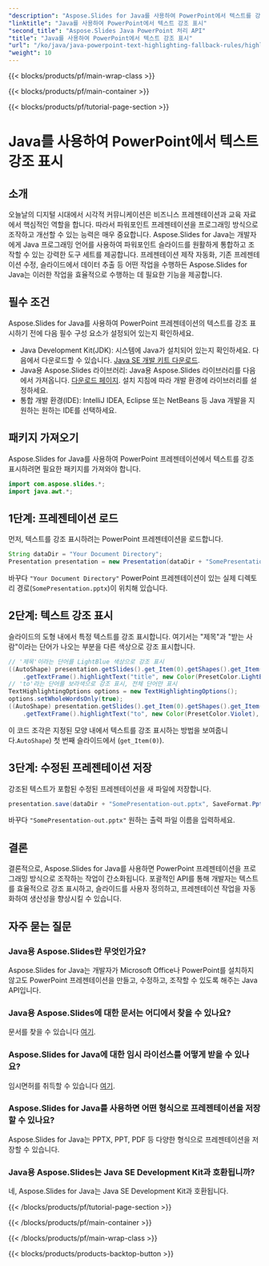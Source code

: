 ```yaml
---
"description": "Aspose.Slides for Java를 사용하여 PowerPoint에서 텍스트를 강조 표시하는 방법을 알아보세요. 자세한 가이드를 통해 프레젠테이션을 손쉽게 자동화하고 개선해 보세요."
"linktitle": "Java를 사용하여 PowerPoint에서 텍스트 강조 표시"
"second_title": "Aspose.Slides Java PowerPoint 처리 API"
"title": "Java를 사용하여 PowerPoint에서 텍스트 강조 표시"
"url": "/ko/java/java-powerpoint-text-highlighting-fallback-rules/highlight-text-powerpoint-java/"
"weight": 10
---
```


{{< blocks/products/pf/main-wrap-class >}}

{{< blocks/products/pf/main-container >}}

{{< blocks/products/pf/tutorial-page-section >}}

# Java를 사용하여 PowerPoint에서 텍스트 강조 표시

## 소개
오늘날의 디지털 시대에서 시각적 커뮤니케이션은 비즈니스 프레젠테이션과 교육 자료에서 핵심적인 역할을 합니다. 따라서 파워포인트 프레젠테이션을 프로그래밍 방식으로 조작하고 개선할 수 있는 능력은 매우 중요합니다. Aspose.Slides for Java는 개발자에게 Java 프로그래밍 언어를 사용하여 파워포인트 슬라이드를 원활하게 통합하고 조작할 수 있는 강력한 도구 세트를 제공합니다. 프레젠테이션 제작 자동화, 기존 프레젠테이션 수정, 슬라이드에서 데이터 추출 등 어떤 작업을 수행하든 Aspose.Slides for Java는 이러한 작업을 효율적으로 수행하는 데 필요한 기능을 제공합니다.
## 필수 조건
Aspose.Slides for Java를 사용하여 PowerPoint 프레젠테이션의 텍스트를 강조 표시하기 전에 다음 필수 구성 요소가 설정되어 있는지 확인하세요.
- Java Development Kit(JDK): 시스템에 Java가 설치되어 있는지 확인하세요. 다음에서 다운로드할 수 있습니다. [Java SE 개발 키트 다운로드](https://www.oracle.com/java/technologies/javase-downloads.html).
- Java용 Aspose.Slides 라이브러리: Java용 Aspose.Slides 라이브러리를 다음에서 가져옵니다. [다운로드 페이지](https://releases.aspose.com/slides/java/). 설치 지침에 따라 개발 환경에 라이브러리를 설정하세요.
- 통합 개발 환경(IDE): IntelliJ IDEA, Eclipse 또는 NetBeans 등 Java 개발을 지원하는 원하는 IDE를 선택하세요.

## 패키지 가져오기
Aspose.Slides for Java를 사용하여 PowerPoint 프레젠테이션에서 텍스트를 강조 표시하려면 필요한 패키지를 가져와야 합니다.
```java
import com.aspose.slides.*;
import java.awt.*;
```
## 1단계: 프레젠테이션 로드
먼저, 텍스트를 강조 표시하려는 PowerPoint 프레젠테이션을 로드합니다.
```java
String dataDir = "Your Document Directory";
Presentation presentation = new Presentation(dataDir + "SomePresentation.pptx");
```
바꾸다 `"Your Document Directory"` PowerPoint 프레젠테이션이 있는 실제 디렉토리 경로(`SomePresentation.pptx`)이 위치해 있습니다.
## 2단계: 텍스트 강조 표시
슬라이드의 도형 내에서 특정 텍스트를 강조 표시합니다. 여기서는 "제목"과 "받는 사람"이라는 단어가 나오는 부분을 다른 색상으로 강조 표시합니다.
```java
// '제목'이라는 단어를 LightBlue 색상으로 강조 표시
((AutoShape) presentation.getSlides().get_Item(0).getShapes().get_Item(0))
    .getTextFrame().highlightText("title", new Color(PresetColor.LightBlue));
// 'to'라는 단어를 보라색으로 강조 표시, 전체 단어만 표시
TextHighlightingOptions options = new TextHighlightingOptions();
options.setWholeWordsOnly(true);
((AutoShape) presentation.getSlides().get_Item(0).getShapes().get_Item(0))
    .getTextFrame().highlightText("to", new Color(PresetColor.Violet), options);
```
이 코드 조각은 지정된 모양 내에서 텍스트를 강조 표시하는 방법을 보여줍니다.`AutoShape`) 첫 번째 슬라이드에서 (`get_Item(0)`).
## 3단계: 수정된 프레젠테이션 저장
강조된 텍스트가 포함된 수정된 프레젠테이션을 새 파일에 저장합니다.
```java
presentation.save(dataDir + "SomePresentation-out.pptx", SaveFormat.Pptx);
```
바꾸다 `"SomePresentation-out.pptx"` 원하는 출력 파일 이름을 입력하세요.

## 결론
결론적으로, Aspose.Slides for Java를 사용하면 PowerPoint 프레젠테이션을 프로그래밍 방식으로 조작하는 작업이 간소화됩니다. 포괄적인 API를 통해 개발자는 텍스트를 효율적으로 강조 표시하고, 슬라이드를 사용자 정의하고, 프레젠테이션 작업을 자동화하여 생산성을 향상시킬 수 있습니다.

## 자주 묻는 질문
### Java용 Aspose.Slides란 무엇인가요?
Aspose.Slides for Java는 개발자가 Microsoft Office나 PowerPoint를 설치하지 않고도 PowerPoint 프레젠테이션을 만들고, 수정하고, 조작할 수 있도록 해주는 Java API입니다.
### Java용 Aspose.Slides에 대한 문서는 어디에서 찾을 수 있나요?
문서를 찾을 수 있습니다 [여기](https://reference.aspose.com/slides/java/).
### Aspose.Slides for Java에 대한 임시 라이선스를 어떻게 받을 수 있나요?
임시면허를 취득할 수 있습니다 [여기](https://purchase.aspose.com/temporary-license/).
### Aspose.Slides for Java를 사용하면 어떤 형식으로 프레젠테이션을 저장할 수 있나요?
Aspose.Slides for Java는 PPTX, PPT, PDF 등 다양한 형식으로 프레젠테이션을 저장할 수 있습니다.
### Java용 Aspose.Slides는 Java SE Development Kit과 호환됩니까?
네, Aspose.Slides for Java는 Java SE Development Kit과 호환됩니다.

{{< /blocks/products/pf/tutorial-page-section >}}

{{< /blocks/products/pf/main-container >}}

{{< /blocks/products/pf/main-wrap-class >}}

{{< blocks/products/products-backtop-button >}}